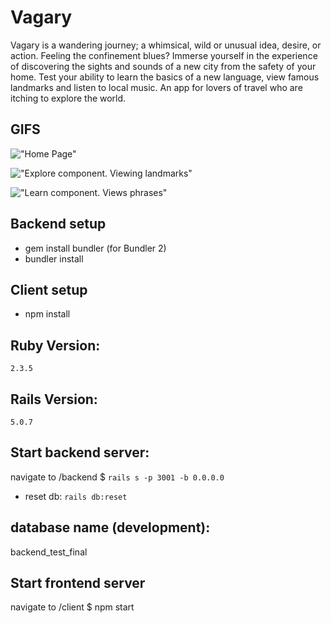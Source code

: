 # Vagary

Vagary is a wandering journey; a whimsical, wild or unusual idea, desire, or action. Feeling the confinement blues? Immerse yourself in the experience of discovering the sights and sounds of a new city from the safety of your home. Test your ability to learn the basics of a new language, view famous landmarks and listen to local music. An app for lovers of travel who are itching to explore the world.

## GIFS

!["Home Page"](https://recordit.co/mDklljqFXr.gif)

!["Explore component. Viewing landmarks"](https://recordit.co/iaOjJeopth.gif)

!["Learn component. Views phrases"](https://recordit.co/9LQKwfJAwb.gif)

## Backend setup

- gem install bundler (for Bundler 2)
- bundler install

## Client setup

- npm install

## Ruby Version:

`2.3.5`

## Rails Version:

`5.0.7`

## Start backend server:

navigate to /backend
\$ `rails s -p 3001 -b 0.0.0.0`

- reset db: `rails db:reset`

## database name (development):

backend_test_final

## Start frontend server

navigate to /client
\$ npm start
